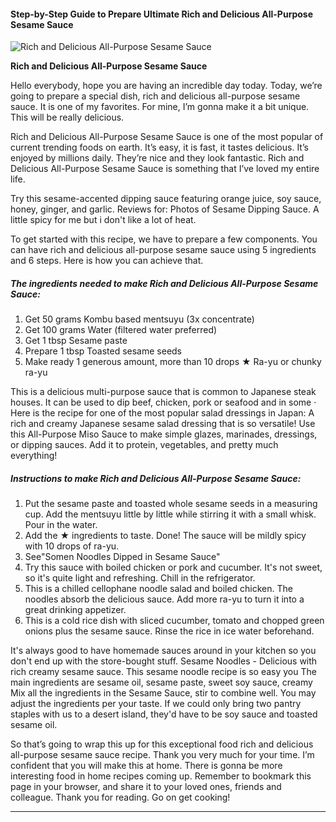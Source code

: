             

#### Step-by-Step Guide to Prepare Ultimate Rich and Delicious All-Purpose Sesame Sauce

![Rich and Delicious All-Purpose Sesame Sauce](https://img-global.cpcdn.com/recipes/6643784552022016/751x532cq70/rich-and-delicious-all-purpose-sesame-sauce-recipe-main-photo.jpg)

**Rich and Delicious All-Purpose Sesame Sauce**

Hello everybody, hope you are having an incredible day today. Today, we’re going to prepare a special dish, rich and delicious all-purpose sesame sauce. It is one of my favorites. For mine, I’m gonna make it a bit unique. This will be really delicious.

Rich and Delicious All-Purpose Sesame Sauce is one of the most popular of current trending foods on earth. It’s easy, it is fast, it tastes delicious. It’s enjoyed by millions daily. They’re nice and they look fantastic. Rich and Delicious All-Purpose Sesame Sauce is something that I’ve loved my entire life.

Try this sesame-accented dipping sauce featuring orange juice, soy sauce, honey, ginger, and garlic. Reviews for: Photos of Sesame Dipping Sauce. A little spicy for me but i don't like a lot of heat.

To get started with this recipe, we have to prepare a few components. You can have rich and delicious all-purpose sesame sauce using 5 ingredients and 6 steps. Here is how you can achieve that.

##### The ingredients needed to make Rich and Delicious All-Purpose Sesame Sauce:

1.  Get 50 grams Kombu based mentsuyu (3x concentrate)
2.  Get 100 grams Water (filtered water preferred)
3.  Get 1 tbsp Sesame paste
4.  Prepare 1 tbsp Toasted sesame seeds
5.  Make ready 1 generous amount, more than 10 drops ★ Ra-yu or chunky ra-yu

This is a delicious multi-purpose sauce that is common to Japanese steak houses. It can be used to dip beef, chicken, pork or seafood and in some · Here is the recipe for one of the most popular salad dressings in Japan: A rich and creamy Japanese sesame salad dressing that is so versatile! Use this All-Purpose Miso Sauce to make simple glazes, marinades, dressings, or dipping sauces. Add it to protein, vegetables, and pretty much everything!

##### Instructions to make Rich and Delicious All-Purpose Sesame Sauce:

1.  Put the sesame paste and toasted whole sesame seeds in a measuring cup. Add the mentsuyu little by little while stirring it with a small whisk. Pour in the water.
2.  Add the ★ ingredients to taste. Done! The sauce will be mildly spicy with 10 drops of ra-yu.
3.  See"Somen Noodles Dipped in Sesame Sauce"
4.  Try this sauce with boiled chicken or pork and cucumber. It's not sweet, so it's quite light and refreshing. Chill in the refrigerator.
5.  This is a chilled cellophane noodle salad and boiled chicken. The noodles absorb the delicious sauce. Add more ra-yu to turn it into a great drinking appetizer.
6.  This is a cold rice dish with sliced cucumber, tomato and chopped green onions plus the sesame sauce. Rinse the rice in ice water beforehand.

It's always good to have homemade sauces around in your kitchen so you don't end up with the store-bought stuff. Sesame Noodles - Delicious with rich creamy sesame sauce. This sesame noodle recipe is so easy you The main ingredients are sesame oil, sesame paste, sweet soy sauce, creamy Mix all the ingredients in the Sesame Sauce, stir to combine well. You may adjust the ingredients per your taste. If we could only bring two pantry staples with us to a desert island, they'd have to be soy sauce and toasted sesame oil.

So that’s going to wrap this up for this exceptional food rich and delicious all-purpose sesame sauce recipe. Thank you very much for your time. I’m confident that you will make this at home. There is gonna be more interesting food in home recipes coming up. Remember to bookmark this page in your browser, and share it to your loved ones, friends and colleague. Thank you for reading. Go on get cooking!

* * *